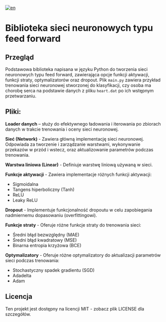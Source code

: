 [![en](https://img.shields.io/badge/language-EN-blue.svg)](https://github.com/pzemla/Feed-forward-neural-network-library/blob/main/README.md)
# Biblioteka sieci neuronowych typu feed forward

## Przegląd
Podstawowa biblioteka napisana w języku Python do tworzenia sieci neuronowych typu feed forward, zawierająca opcje funkcji aktywacji, funkcji straty, optymalizatorów oraz dropout. Plik `main.py` zawiera przykład trenowania sieci neuronowej stworzonej do klasyfikacji, czy osoba ma chorobę serca na podstawie danych z pliku `heart.dat` po ich wstępnym przetwarzaniu.

## Pliki:
**Loader danych** – służy do efektywnego ładowania i iterowania po zbiorach danych w trakcie trenowania i oceny sieci neuronowej.

**Sieć (Network)** - Zawiera główną implementację sieci neuronowej. Odpowiada za tworzenie i zarządzanie warstwami, wykonywanie przekazów w przód i wstecz, oraz aktualizowanie parametrów podczas trenowania.

**Warstwa liniowa (Linear)** - Definiuje warstwę liniową używaną w sieci.

**Funkcje aktywacji** - Zawiera implementacje różnych funkcji aktywacji:
- Sigmoidalna
- Tangens hiperboliczny (Tanh)
- ReLU
- Leaky ReLU

**Dropout** - Implementuje funkcjonalność dropoutu w celu zapobiegania nadmiernemu dopasowaniu (overfittingowi).

**Funkcje straty** - Oferuje różne funkcje straty do trenowania sieci:
- Średni błąd bezwzględny (MAE)
- Średni błąd kwadratowy (MSE)
- Binarna entropia krzyżowa (BCE)

**Optymalizatory** - Oferuje różne optymalizatory do aktualizacji parametrów sieci podczas trenowania:
- Stochastyczny spadek gradientu (SGD)
- Adadelta
- Adam

## Licencja
Ten projekt jest dostępny na licencji MIT - zobacz plik LICENSE dla szczegółów.


